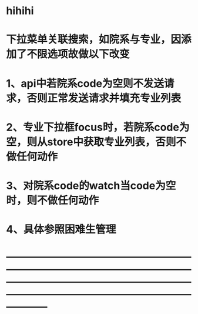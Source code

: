 # hihihi
# 下拉菜单关联搜索，如院系与专业，因添加了不限选项故做以下改变
# 1、api中若院系code为空则不发送请求，否则正常发送请求并填充专业列表
# 2、专业下拉框focus时，若院系code为空，则从store中获取专业列表，否则不做任何动作
# 3、对院系code的watch当code为空时，则不做任何动作
# 4、具体参照困难生管理
# ————————————————————————————————————————————————————————————————————————————
